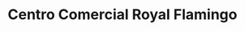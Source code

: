 ---
title: "Centro Comercial Royal Flamingo"
url: /puerto-piritu/centro-comercial-royal-flamingo/
shop: Einkaufszentrum
---